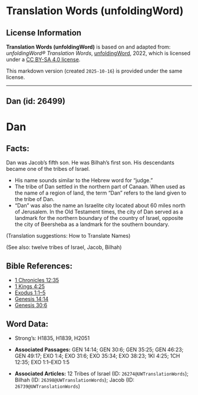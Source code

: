 # Translation Words (unfoldingWord)

## License Information

**Translation Words (unfoldingWord)** is based on and adapted from: _unfoldingWord® Translation Words_, [unfoldingWord](https://unfoldingword.org/utw), 2022, which is licensed under a [CC BY-SA 4.0 license](https://creativecommons.org/licenses/by-sa/4.0/legalcode.en).

This markdown version (created `2025-10-16`) is provided under the same license.



--------------------------------

## Dan (id: 26499)

Dan
===

Facts:
------

Dan was Jacob’s fifth son. He was Bilhah’s first son. His descendants became one of the tribes of Israel.

* His name sounds similar to the Hebrew word for “judge.”
* The tribe of Dan settled in the northern part of Canaan. When used as the name of a region of land, the term “Dan” refers to the land given to the tribe of Dan.
* “Dan” was also the name an Israelite city located about 60 miles north of Jerusalem. In the Old Testament times, the city of Dan served as a landmark for the northern boundary of the country of Israel, opposite the city of Beersheba as a landmark for the southern boundary.

(Translation suggestions: How to Translate Names)

(See also: twelve tribes of Israel, Jacob, Bilhah)

Bible References:
-----------------

* [1 Chronicles 12:35](https://ref.ly/1Chr12:35)
* [1 Kings 4:25](https://ref.ly/1Kgs4:25)
* [Exodus 1:1–5](https://ref.ly/Exod1:1-Exod1:5)
* [Genesis 14:14](https://ref.ly/Gen14:14)
* [Genesis 30:6](https://ref.ly/Gen30:6)

Word Data:
----------

* Strong’s: H1835, H1839, H2051

* **Associated Passages:** GEN 14:14; GEN 30:6; GEN 35:25; GEN 46:23; GEN 49:17; EXO 1:4; EXO 31:6; EXO 35:34; EXO 38:23; 1KI 4:25; 1CH 12:35; EXO 1:1–EXO 1:5
* **Associated Articles:** 12 Tribes of Israel (ID: `26274@UWTranslationWords`); Bilhah (ID: `26398@UWTranslationWords`); Jacob (ID: `26739@UWTranslationWords`)

